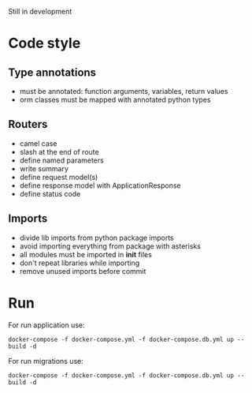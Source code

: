 Still in development

# Code style


## Type annotations

- must be annotated: function arguments, variables, return values
- orm classes must be mapped with annotated python types

## Routers

- camel case
- slash at the end of route
- define named parameters
- write summary
- define request model(s)
- define response model with ApplicationResponse
- define status code

## Imports

- divide lib imports from python package imports
- avoid importing everything from package with asterisks
- all modules must be imported in __init__ files
- don't repeat libraries while importing
- remove unused imports before commit


# Run

For run application use:

```shell
docker-compose -f docker-compose.yml -f docker-compose.db.yml up --build -d
```

For run migrations use:

```shell
docker-compose -f docker-compose.yml -f docker-compose.db.yml up --build -d
```
